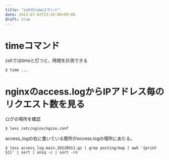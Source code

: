 ```yaml
---
title: "zshのtimeコマンド"
date: 2022-07-02T23:26:08+09:00
draft: true
---
```


# timeコマンド

zshではtimeと打つと、時間を計測できる

```
$ time ...
```

# nginxのaccess.logからIPアドレス毎のリクエスト数を見る

ログの場所を確認
```
$ less /etc/nginx/nginx.conf
```
access_logの右に書いている箇所がaccess.logの場所にあたる。

```
$ less access_log.main.20220911.gz | grep posting/map | awk '{print $1}' | sort | uniq -c | sort -rn
```


